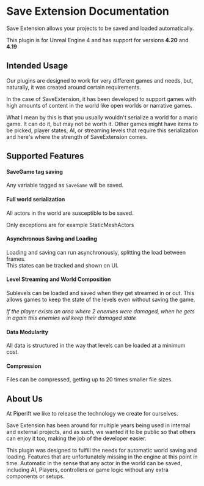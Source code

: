 # Save Extension Documentation

Save Extension allows your projects to be saved and loaded automatically.

This plugin is for Unreal Engine 4 and has support for versions **4.20** and **4.19**

## Intended Usage

Our plugins are designed to work for very different games and needs, but, naturally, it was created around certain requirements.

In the case of SaveExtension, it has been developed to support games with high amounts of content in the world like open worlds or narrative games.

What I mean by this is that you usually wouldn't serialize a world for a mario game. It can do it, but may not be worth it. Other games might have items to be picked, player states, AI, or streaming levels that require this serialization and here's where the strength of SaveExtension comes.

## Supported Features

#### SaveGame tag saving

Any variable tagged as `SaveGame` will be saved.

#### Full world serialization

All actors in the world are susceptible to be saved.

Only exceptions are for example StaticMeshActors

#### Asynchronous Saving and Loading

Loading and saving can run asynchronously, splitting the load between frames. <br>This states can be tracked and shown on UI.

#### Level Streaming and World Composition

Sublevels can be loaded and saved when they get streamed in or out. This allows games to keep the state of the levels even without saving the game.

*If the player exists an area where 2 enemies were damaged, when he gets in again this enemies will keep their damaged state*

#### Data Modularity

All data is structured in the way that levels can be loaded at a minimum cost.

#### Compression

Files can be compressed, getting up to 20 times smaller file sizes.



## About Us

At Piperift we like to release the technology we create for ourselves.

Save Extension has been around for multiple years being used in internal and external projects, and as such, we wanted it to be public so that others can enjoy it too, making the job of the developer easier. 

This plugin was designed to fulfill the needs for automatic world saving and loading. Features that are unfortunately missing in the engine at this point in time. Automatic in the sense that any actor in the world can be saved, including AI, Players, controllers or game logic without any extra components or setups.